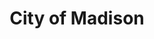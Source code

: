 ---
title: City of Madison
state: Wisconsin
description: The data is supplied by the City of Madison.
logo: https://upload.wikimedia.org/wikipedia/en/thumb/a/a6/Madison%2C_WI_logo.gif/200px-Madison%2C_WI_logo.gif
---